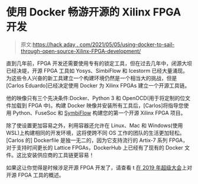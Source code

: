 # 使用 Docker 畅游开源的 Xilinx FPGA 开发

> 原文:[https://hack aday . com/2021/05/05/using-docker-to-sail-through-open-source-Xilinx-FPGA-development/](https://hackaday.com/2021/05/05/using-docker-to-sail-through-open-source-xilinx-fpga-development/)

直到几年前，FPGA 开发还需要使用专有的锁定工具，但在过去几年中，闭源大坝已经决堤，开源 FPGA 工具如 Yosys、SimbiFlow 和 Icestorm 已经大量涌现。为这些令人兴奋的新工具建立一个构建环境仍然是一个相当大的挑战，但是[Carlos Eduardo]已经决定使用 Docker 为 Xilinx FPGAs 建立一个开源工具链。

他的映像只有三个先决条件:Docker、Python 3 和 OpenOCD(用于将定制的位文件加载到 FPGA 中)。构建 Docker 映像并安装所有工具后，[Carlos]将指导您使用 Python、FuseSoc 和 [SymbiFlow](https://hackaday.com/2019/11/01/symbiflow-open-source-fpga-toolchain/) 构建您的第一个开源 Xilinx FPGA 项目。

除了使设置更加容易之外，利用容器还允许在 Linux、Mac 和 Windows(使用 WSL)上构建相同的开发环境，这将使跨不同 OS 工作的团队的生活更加轻松。[Carlos 的] Dockerfile 是独一无二的，因为它支持流行的 Artix-7 系列 FPGA，对于支持时间更长的 Lattice FPGAs，DockerHub 上已经有了现有的 Docker 文件。这比安装供应商的工具链更容易！

如果这让你觉得是时候涉足开源 FPGA 开发了，请查看 t [在 2019 年超级大会](https://hackaday.com/2020/03/06/mithro-runs-down-open-source-fpga-toolchains/)上对开源 FPGA 工具的概述。